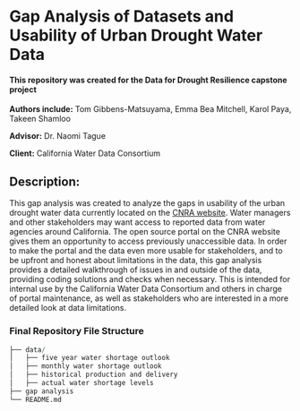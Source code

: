 # Gap Analysis of Datasets and Usability of Urban Drought Water Data
#### This repository was created for the Data for Drought Resilience capstone project 

**Authors include:** Tom Gibbens-Matsuyama, Emma Bea Mitchell, Karol Paya, Takeen Shamloo

**Advisor:** Dr. Naomi Tague

**Client:** California Water Data Consortium

## Description:

This gap analysis was created to analyze the gaps in usability of the urban drought water data currently located on the [CNRA website](https://data.cnra.ca.gov/dataset/urban-water-data-drought). Water managers and other stakeholders may want access to reported data from water agencies around California. The open source portal on the CNRA website gives them an opportunity to access previously unaccessible data. In order to make the portal and the data even more usable for stakeholders, and to be upfront and honest about limitations in the data, this gap analysis provides a detailed walkthrough of issues in and outside of the data, providing coding solutions and checks when necessary. This is intended for internal use by the California Water Data Consortium and others in charge of portal maintenance, as well as stakeholders who are interested in a more detailed look at data limitations. 

### Final Repository File Structure
```r
├── data/
│   ├── five year water shortage outlook
│   ├── monthly water shortage outlook
│   ├── historical production and delivery
│   ├── actual water shortage levels
├── gap analysis
└── README.md
```



